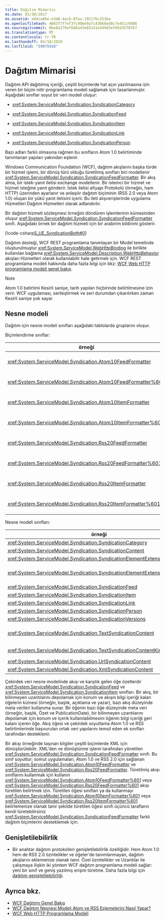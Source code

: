 ```yaml
---
title: Dağıtım Mimarisi
ms.date: 03/30/2017
ms.assetid: ed4ca86e-e3d8-4acb-87aa-1921fbc353be
ms.openlocfilehash: 4083f7f7ef3fc986e9a7c430b8ed8cfe451c9d86
ms.sourcegitcommit: 0be8a279af6d8a43e03141e349d3efd5d35f8767
ms.translationtype: MT
ms.contentlocale: tr-TR
ms.lasthandoff: 04/18/2019
ms.locfileid: "59075918"
---
```

# <a name="architecture-of-syndication"></a>Dağıtım Mimarisi
Dağıtım API dağıtılmış içeriği, çeşitli biçimlerde hat açın yazılmasına izin veren bir biçim nötr programlama modeli sağlamak için tasarlanmıştır. Aşağıdaki sınıflar soyut bir veri modeli oluşur:  
  
-   <xref:System.ServiceModel.Syndication.SyndicationCategory>  
  
-   <xref:System.ServiceModel.Syndication.SyndicationFeed>  
  
-   <xref:System.ServiceModel.Syndication.SyndicationItem>  
  
-   <xref:System.ServiceModel.Syndication.SyndicationLink>  
  
-   <xref:System.ServiceModel.Syndication.SyndicationPerson>  
  
 Bazı adları farklı olmasına rağmen bu sınıfların Atom 1.0 belirtiminde tanımlanan yapıları yakından eşlenir.  
  
 Windows Communication Foundation (WCF), dağıtım akışlarını başka türde bir hizmet işlemi, bir dönüş türü olduğu türetilmiş sınıfları biri modellenir <xref:System.ServiceModel.Syndication.SyndicationFeedFormatter>. Bir akış alma, bir istek-yanıt iletisi exchange modellenir. Bir istemci bir hizmet ve hizmet isteğine yanıt gönderir. İstek iletisi altyapı Protokolü (örneğin, ham HTTP) üzerinden ayarlanır ve anlaşılır dağıtım biçiminin (RSS 2.0 veya Atom 1.0) oluşan bir yükü yanıt iletisini içerir. Bu ileti alışverişlerinde uygulama Hizmetleri Dağıtım Hizmetleri olarak adlandırılır.  
  
 Bir dağıtım hizmeti sözleşmesi örneğini döndüren işlemlerinin kümesinden oluşur <xref:System.ServiceModel.Syndication.SyndicationFeedFormatter> sınıfı. Aşağıdaki örnek bir dağıtım hizmeti için bir arabirim bildirimi gösterir.  
  
 [!code-csharp[S_UE_SyndicationBoth#0](../../../../samples/snippets/csharp/VS_Snippets_CFX/s_ue_syndicationboth/cs/service.cs#0)]  
  
 Dağıtım desteği, WCF REST programlama tanımlayan bir Model temelinde oluşturulmuştur <xref:System.ServiceModel.WebHttpBinding> ile birlikte kullanılan bağlama <xref:System.ServiceModel.Description.WebHttpBehavior> akışları Hizmetleri olarak kullanılabilir hale getirmek için. WCF REST programlama modeli hakkında daha fazla bilgi için bkz: [WCF Web HTTP programlama modeli genel bakış](../../../../docs/framework/wcf/feature-details/wcf-web-http-programming-model-overview.md).  
  
> [!NOTE]
>  Atom 1.0 belirtimi Kesirli saniye, tarih yapıları hiçbirinde belirtilmesine izin verir. WCF uygulaması, serileştirmek ve seri durumdan çıkarılırken zaman Kesirli saniye yok sayar.  
  
## <a name="object-model"></a>Nesne modeli  
 Dağıtım için nesne modeli sınıfları aşağıdaki tablolarda gruplarını oluşur.  
  
 Biçimlendirme sınıflar:  
  
|örneği|Açıklama|  
|-----------|-----------------|  
|<xref:System.ServiceModel.Syndication.Atom10FeedFormatter>|Serileştiren bir sınıf bir <xref:System.ServiceModel.Syndication.SyndicationFeed> Atom 1.0 biçim örneği.|  
|<xref:System.ServiceModel.Syndication.Atom10FeedFormatter%601>|Serileştiren bir sınıf <xref:System.ServiceModel.Syndication.SyndicationFeed> Atom 1.0 biçimine türetilmiş sınıflar.|  
|<xref:System.ServiceModel.Syndication.Atom10ItemFormatter>|Serileştiren bir sınıf bir <xref:System.ServiceModel.Syndication.SyndicationItem> Atom 1.0 biçim örneği.|  
|<xref:System.ServiceModel.Syndication.Atom10ItemFormatter%601>|Serileştiren bir sınıf <xref:System.ServiceModel.Syndication.SyndicationItem> Atom 1.0 biçimine türetilmiş sınıflar.|  
|<xref:System.ServiceModel.Syndication.Rss20FeedFormatter>|Serileştiren bir sınıf bir <xref:System.ServiceModel.Syndication.SyndicationFeed> RSS 2.0 biçim örneği.|  
|<xref:System.ServiceModel.Syndication.Rss20FeedFormatter%601>|Serileştiren bir sınıf <xref:System.ServiceModel.Syndication.SyndicationFeed> RSS 2.0 biçimine türetilmiş sınıflar.|  
|<xref:System.ServiceModel.Syndication.Rss20ItemFormatter>|Serileştiren bir sınıf bir <xref:System.ServiceModel.Syndication.SyndicationItem> RSS 2.0 biçim örneği.|  
|<xref:System.ServiceModel.Syndication.Rss20ItemFormatter%601>|Serileştiren bir sınıf <xref:System.ServiceModel.Syndication.SyndicationItem> RSS 2.0 biçimine türetilmiş sınıflar.|  
  
 Nesne modeli sınıfları:  
  
|örneği|Açıklama|  
|-----------|-----------------|  
|<xref:System.ServiceModel.Syndication.SyndicationCategory>|Bir dağıtım akışı kategorisini temsil eden sınıf.|  
|<xref:System.ServiceModel.Syndication.SyndicationContent>|Dağıtım içeriğini temsil eder bir temel sınıf.|  
|<xref:System.ServiceModel.Syndication.SyndicationElementExtension>|Bir dağıtım öğesi uzantısı temsil eden sınıf.|  
|<xref:System.ServiceModel.Syndication.SyndicationElementExtensionCollection>|Bir koleksiyonu <xref:System.ServiceModel.Syndication.SyndicationElementExtension> nesneleri.|  
|<xref:System.ServiceModel.Syndication.SyndicationFeed>|Bir üst düzey akış nesnesini temsil eden sınıf.|  
|<xref:System.ServiceModel.Syndication.SyndicationItem>|Akış öğesi temsil eden sınıf.|  
|<xref:System.ServiceModel.Syndication.SyndicationLink>|Bir dağıtım akışı veya öğesi bir bağlantıyı temsil eden sınıf.|  
|<xref:System.ServiceModel.Syndication.SyndicationPerson>|Bir kişinin Atom yapısını temsil eden sınıf.|  
|<xref:System.ServiceModel.Syndication.SyndicationVersions>|Desteklenen dağıtım protokol sürümleri temsil eden sınıf.|  
|<xref:System.ServiceModel.Syndication.TextSyndicationContent>|Tüm temsil eden bir sınıf <xref:System.ServiceModel.Syndication.SyndicationItem> içeriği son kullanıcıya görüntülenecek.|  
|<xref:System.ServiceModel.Syndication.TextSyndicationContentKind>|Farklı içerik desteklenen metin dağıtım türleri temsil eden bir sabit listesi.|  
|<xref:System.ServiceModel.Syndication.UrlSyndicationContent>|Başka bir kaynak URL'sini içeren dağıtım içeriğini temsil eden sınıf.|  
|<xref:System.ServiceModel.Syndication.XmlSyndicationContent>|Bir tarayıcıda gösterilmeyecek için dağıtım içeriğini temsil eden sınıf.|  
  
 Çekirdek veri nesne modelinde akışı ve karşılık gelen öğe özetlerdir <xref:System.ServiceModel.Syndication.SyndicationFeed> ve <xref:System.ServiceModel.Syndication.SyndicationItem> sınıfları. Bir akış, bir bilinmeyen uzantılarını depolamak için konum ve akışın bilgi içeriği kalan öğelerin kümesi (örneğin, başlık, açıklama ve yazar), bazı akış düzeyinde meta verileri kullanıma sunar. Bir öğenin bazı öğe düzeyinde meta veri (örneğin, başlık, Özet ve PublicationDate), bir bilinmeyen uzantılarını depolamak için konum ve içerik kullanılabilmesini öğenin bilgi içeriği geri kalanı içeren öğe. Akış öğesi ve çekirdek soyutlama Atom 1.0 ve RSS belirtimlerinde başvurulan ortak veri yapılarını temsil eden ek sınıfları tarafından desteklenir.  
  
 Bir akışı örneğinde taşınan bilgiler çeşitli biçimlerde XML için dönüştürülebilir. XML'den ve dönüştürme işlemi tarafından yönetilen <xref:System.ServiceModel.Syndication.SyndicationFeedFormatter> sınıfı. Bu sınıf soyuttur; somut uygulamaları, Atom 1.0 ve RSS 2.0 için sağlanan <xref:System.ServiceModel.Syndication.Atom10FeedFormatter> ve <xref:System.ServiceModel.Syndication.Rss20FeedFormatter>. Türetilmiş akışı sınıflarını kullanmak için kullanın <xref:System.ServiceModel.Syndication.Atom10FeedFormatter%601> veya <xref:System.ServiceModel.Syndication.Rss20FeedFormatter%601> akışı türetilen belirtmek izin. Türetilen öğesi sınıfları ya da kullanmayı <xref:System.ServiceModel.Syndication.Atom10ItemFormatter%601> veya <xref:System.ServiceModel.Syndication.Rss20ItemFormatter%601> belirlemenize olanak tanır şekilde türetilen öğesi sınıfı üçüncü tarafların kendi türetebilirsiniz <xref:System.ServiceModel.Syndication.SyndicationFeedFormatter> farklı dağıtım biçimlerini desteklemek için.  
  
## <a name="extensibility"></a>Genişletilebilirlik  
  
-   Bir anahtar dağıtım protokolleri genişletilebilirlik özelliğidir. Hem Atom 1.0 hem de RSS 2.0 öznitelikler ve öğeler'de tanımlanmayan, dağıtım akışlarını eklemenize olanak tanır. Özel öznitelikler ve Uzantılar ile çalışmaya ilişkin iki yöntem WCF dağıtım programlama modeli sağlar: yeni bir sınıf ve geniş yazılmış erişim türetme. Daha fazla bilgi için [dağıtım genişletilebilirliği](../../../../docs/framework/wcf/feature-details/syndication-extensibility.md).  
  
## <a name="see-also"></a>Ayrıca bkz.

- [WCF Dağıtımı Genel Bakış](../../../../docs/framework/wcf/feature-details/wcf-syndication-overview.md)
- [WCF Dağıtım Nesnesi Modeli Atom ve RSS Eşlemelerini Nasıl Yapar?](../../../../docs/framework/wcf/feature-details/how-the-wcf-syndication-object-model-maps-to-atom-and-rss.md)
- [WCF Web HTTP Programlama Modeli](../../../../docs/framework/wcf/feature-details/wcf-web-http-programming-model.md)
